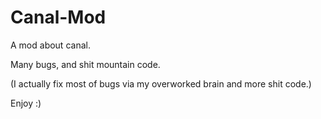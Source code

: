 # Canal-Mod
A mod about canal.

Many bugs, and shit mountain code.

(I actually fix most of bugs via my overworked brain and more shit code.)

Enjoy :)
